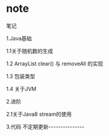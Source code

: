 # note
笔记

1.Java基础

1.1关于随机数的生成

1.2 ArrayList clear() 与 removeAll 的实现

1.3 包装类型

1.4 关于JVM

2.进阶

2.1关于Java8 stream的使用

3.代码
不定期更新---------------

